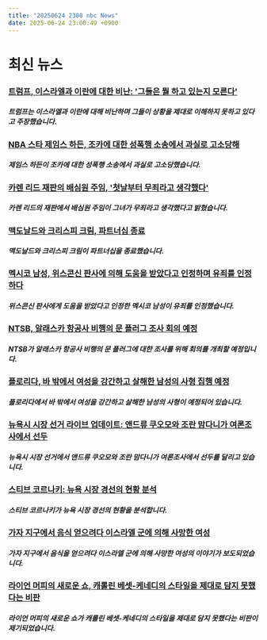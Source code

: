 ```yaml
---
title: "20250624 2300 nbc News"
date: 2025-06-24 23:00:49 +0900
---
```


# 최신 뉴스

### [트럼프, 이스라엘과 이란에 대한 비난: '그들은 뭘 하고 있는지 모른다'](https://www.nbcnews.com/politics/white-house/trump-lashes-israel-iran-dont-know-f-re-rcna214712)
##### 트럼프는 이스라엘과 이란에 대해 비난하며 그들이 상황을 제대로 이해하지 못하고 있다고 주장했습니다.
### [NBA 스타 제임스 하든, 조카에 대한 성폭행 소송에서 과실로 고소당해](https://www.nbcnews.com/news/us-news/nba-star-james-harden-accused-negligence-sexual-assault-lawsuit-nephew-rcna214679)
##### 제임스 하든이 조카에 대한 성폭행 소송에서 과실로 고소당했습니다.
### [카렌 리드 재판의 배심원 주임, '첫날부터 무죄라고 생각했다'](https://www.nbcnews.com/news/us-news/jury-foreman-karen-read-retrial-thought-was-innocent-day-1-rcna214701)
##### 카렌 리드의 재판에서 배심원 주임이 그녀가 무죄라고 생각했다고 밝혔습니다.
### [맥도날드와 크리스피 크림, 파트너십 종료](https://www.nbcnews.com/business/consumer/mcdonalds-krispy-kreme-end-partnership-rcna214702)
##### 맥도날드와 크리스피 크림이 파트너십을 종료했습니다.
### [멕시코 남성, 위스콘신 판사에 의해 도움을 받았다고 인정하며 유죄를 인정하다](https://www.nbcnews.com/news/us-news/mexican-man-allegedly-aided-wisconsin-judge-agrees-guilty-plea-rcna214706)
##### 위스콘신 판사에게 도움을 받았다고 인정한 멕시코 남성이 유죄를 인정했습니다.
### [NTSB, 알래스카 항공사 비행의 문 플러그 조사 회의 예정](https://www.nbcnews.com/news/us-news/ntsb-set-meet-door-plug-investigation-terrifying-alaska-airlines-fligh-rcna214686)
##### NTSB가 알래스카 항공사 비행의 문 플러그에 대한 조사를 위해 회의를 개최할 예정입니다.
### [플로리다, 바 밖에서 여성을 강간하고 살해한 남성의 사형 집행 예정](https://www.nbcnews.com/news/us-news/florida-set-execute-man-convicted-raping-killing-woman-bar-rcna214687)
##### 플로리다에서 바 밖에서 여성을 강간하고 살해한 남성의 사형이 예정되어 있습니다.
### [뉴욕시 시장 선거 라이브 업데이트: 앤드류 쿠오모와 조란 맘다니가 여론조사에서 선두](https://www.nbcnews.com/politics/politics-news/live-blog/new-york-city-mayor-election-live-updates-rcna214294)
##### 뉴욕시 시장 선거에서 앤드류 쿠오모와 조란 맘다니가 여론조사에서 선두를 달리고 있습니다.
### [스티브 코르나키: 뉴욕 시장 경선의 현황 분석](https://www.nbcnews.com/politics/elections/steve-kornacki-breaking-state-new-yorks-mayoral-race-primary-day-rcna214579)
##### 스티브 코르나키가 뉴욕 시장 경선의 현황을 분석합니다.
### [가자 지구에서 음식 얻으려다 이스라엘 군에 의해 사망한 여성](https://www.nbcnews.com/world/middle-east/gaza-aid-death-food-shot-israel-palestinian-family-idf-rcna211975)
##### 가자 지구에서 음식을 얻으려다 이스라엘 군에 의해 사망한 여성의 이야기가 보도되었습니다.
### [라이언 머피의 새로운 쇼, 캐롤린 베셋-케네디의 스타일을 제대로 담지 못했다는 비판](https://www.nbcnews.com/pop-culture/pop-culture-news/ryan-murphy-american-love-story-carolyn-bessette-kennedy-fashion-rcna214578)
##### 라이언 머피의 새로운 쇼가 캐롤린 베셋-케네디의 스타일을 제대로 담지 못했다는 비판이 제기되었습니다.